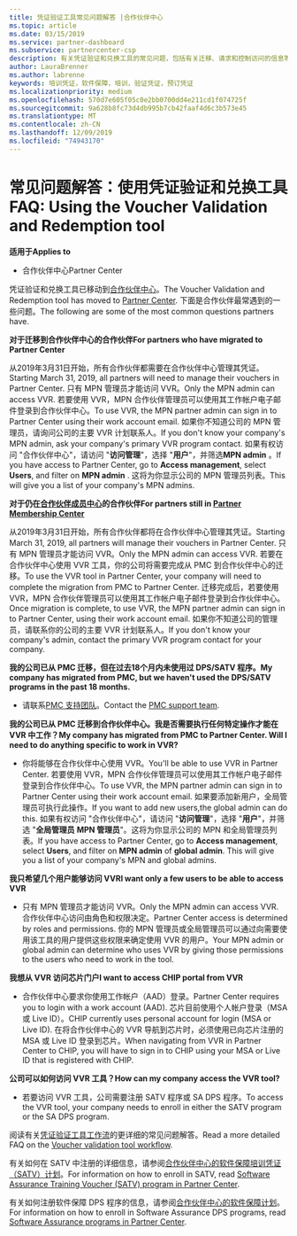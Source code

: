 ```yaml
---
title: 凭证验证工具常见问题解答 |合作伙伴中心
ms.topic: article
ms.date: 03/15/2019
ms.service: partner-dashboard
ms.subservice: partnercenter-csp
description: 有关凭证验证和兑换工具的常见问题，包括有关迁移、请求和控制访问的信息等。
author: LauraBrenner
ms.author: labrenne
keywords: 培训凭证，软件保障，培训，验证凭证，预订凭证
ms.localizationpriority: medium
ms.openlocfilehash: 570d7e605f05c0e2bb0700dd4e211cd1f074725f
ms.sourcegitcommit: 9a628b8fc73d4db995b7cb42faaf4d6c3b573e45
ms.translationtype: MT
ms.contentlocale: zh-CN
ms.lasthandoff: 12/09/2019
ms.locfileid: "74943170"
---
```

# <a name="faq-using-the-voucher-validation-and-redemption-tool"></a><span data-ttu-id="838fe-104">常见问题解答：使用凭证验证和兑换工具</span><span class="sxs-lookup"><span data-stu-id="838fe-104">FAQ: Using the Voucher Validation and Redemption tool</span></span> 

<span data-ttu-id="838fe-105">**适用于**</span><span class="sxs-lookup"><span data-stu-id="838fe-105">**Applies to**</span></span>

- <span data-ttu-id="838fe-106">合作伙伴中心</span><span class="sxs-lookup"><span data-stu-id="838fe-106">Partner Center</span></span>

<span data-ttu-id="838fe-107">凭证验证和兑换工具已移动到[合作伙伴中心](https://partner.microsoft.com/pcv/dashboard/overview)。</span><span class="sxs-lookup"><span data-stu-id="838fe-107">The Voucher Validation and Redemption tool has moved to [Partner Center](https://partner.microsoft.com/pcv/dashboard/overview).</span></span> <span data-ttu-id="838fe-108">下面是合作伙伴最常遇到的一些问题。</span><span class="sxs-lookup"><span data-stu-id="838fe-108">The following are some of the most common questions partners have.</span></span> 

<span data-ttu-id="838fe-109">**对于迁移到合作伙伴中心的合作伙伴**</span><span class="sxs-lookup"><span data-stu-id="838fe-109">**For partners who have migrated to Partner Center**</span></span>

 <span data-ttu-id="838fe-110">从2019年3月31日开始，所有合作伙伴都需要在合作伙伴中心管理其凭证。</span><span class="sxs-lookup"><span data-stu-id="838fe-110">Starting March 31, 2019, all partners will need to manage their vouchers in Partner Center.</span></span> <span data-ttu-id="838fe-111">只有 MPN 管理员才能访问 VVR。</span><span class="sxs-lookup"><span data-stu-id="838fe-111">Only the MPN admin can access VVR.</span></span> <span data-ttu-id="838fe-112">若要使用 VVR，MPN 合作伙伴管理员可以使用其工作帐户电子邮件登录到合作伙伴中心。</span><span class="sxs-lookup"><span data-stu-id="838fe-112">To use VVR, the MPN partner admin can sign in to Partner Center using their work account email.</span></span> <span data-ttu-id="838fe-113">如果你不知道公司的 MPN 管理员，请询问公司的主要 VVR 计划联系人。</span><span class="sxs-lookup"><span data-stu-id="838fe-113">If you don't know your company's MPN admin, ask your company's primary VVR program contact.</span></span>  <span data-ttu-id="838fe-114">如果有权访问 "合作伙伴中心"，请访问 "**访问管理**"，选择 "**用户**"，并筛选**MPN admin** 。</span><span class="sxs-lookup"><span data-stu-id="838fe-114">If you have access to Partner Center, go to **Access management**, select **Users**, and filter on **MPN admin** .</span></span> <span data-ttu-id="838fe-115">这将为你显示公司的 MPN 管理员列表。</span><span class="sxs-lookup"><span data-stu-id="838fe-115">This will give you a list of your company's MPN admins.</span></span>  

<span data-ttu-id="838fe-116">**对于仍在[合作伙伴成员中心](https://partner.microsoft.com/)的合作伙伴**</span><span class="sxs-lookup"><span data-stu-id="838fe-116">**For partners still in [Partner Membership Center](https://partner.microsoft.com/)**</span></span>

<span data-ttu-id="838fe-117">从2019年3月31日开始，所有合作伙伴都将在合作伙伴中心管理其凭证。</span><span class="sxs-lookup"><span data-stu-id="838fe-117">Starting March 31, 2019, all partners will manage their vouchers in Partner Center.</span></span> <span data-ttu-id="838fe-118">只有 MPN 管理员才能访问 VVR。</span><span class="sxs-lookup"><span data-stu-id="838fe-118">Only the MPN admin can access VVR.</span></span> <span data-ttu-id="838fe-119">若要在合作伙伴中心使用 VVR 工具，你的公司将需要完成从 PMC 到合作伙伴中心的迁移。</span><span class="sxs-lookup"><span data-stu-id="838fe-119">To use the VVR tool in Partner Center, your company will need to complete the migration from PMC to Partner Center.</span></span> <span data-ttu-id="838fe-120">迁移完成后，若要使用 VVR，MPN 合作伙伴管理员可以使用其工作帐户电子邮件登录到合作伙伴中心。</span><span class="sxs-lookup"><span data-stu-id="838fe-120">Once migration is complete, to use VVR, the MPN partner admin can sign in to Partner Center, using their work account email.</span></span> <span data-ttu-id="838fe-121">如果你不知道公司的管理员，请联系你的公司的主要 VVR 计划联系人。</span><span class="sxs-lookup"><span data-stu-id="838fe-121">If you don't know your company's admin, contact the primary VVR program contact for your company.</span></span>  


<span data-ttu-id="838fe-122">**我的公司已从 PMC 迁移，但在过去18个月内未使用过 DPS/SATV 程序。**</span><span class="sxs-lookup"><span data-stu-id="838fe-122">**My company has migrated from PMC, but we haven't used the DPS/SATV programs in the past 18 months.**</span></span>

- <span data-ttu-id="838fe-123">请联系[PMC 支持团队](mailto:proghelp@microsoft.com)。</span><span class="sxs-lookup"><span data-stu-id="838fe-123">Contact the [PMC support team](mailto:proghelp@microsoft.com).</span></span> 


<span data-ttu-id="838fe-124">**我的公司已从 PMC 迁移到合作伙伴中心。我是否需要执行任何特定操作才能在 VVR 中工作？**</span><span class="sxs-lookup"><span data-stu-id="838fe-124">**My company has migrated from PMC to Partner Center. Will I need to do anything specific to work in VVR?**</span></span> 

- <span data-ttu-id="838fe-125">你将能够在合作伙伴中心使用 VVR。</span><span class="sxs-lookup"><span data-stu-id="838fe-125">You'll be able to use VVR in Partner Center.</span></span>  <span data-ttu-id="838fe-126">若要使用 VVR，MPN 合作伙伴管理员可以使用其工作帐户电子邮件登录到合作伙伴中心。</span><span class="sxs-lookup"><span data-stu-id="838fe-126">To use VVR, the MPN partner admin can sign in to Partner Center using their work account email.</span></span> <span data-ttu-id="838fe-127">如果要添加新用户，全局管理员可执行此操作。</span><span class="sxs-lookup"><span data-stu-id="838fe-127">If you want to add new users,the global admin can do this.</span></span> <span data-ttu-id="838fe-128">如果有权访问 "合作伙伴中心"，请访问 "**访问管理**"，选择 "**用户**"，并筛选 "**全局管理员** **MPN 管理员**"。这将为你显示公司的 MPN 和全局管理员列表。</span><span class="sxs-lookup"><span data-stu-id="838fe-128">If you have access to Partner Center, go to **Access management**, select **Users**, and filter on **MPN admin** of **global admin**. This will give you a list of your company's MPN and global admins.</span></span>  

<span data-ttu-id="838fe-129">**我只希望几个用户能够访问 VVR**</span><span class="sxs-lookup"><span data-stu-id="838fe-129">**I want only a few users to be able to access VVR**</span></span>

- <span data-ttu-id="838fe-130">只有 MPN 管理员才能访问 VVR。</span><span class="sxs-lookup"><span data-stu-id="838fe-130">Only the MPN admin can access VVR.</span></span> <span data-ttu-id="838fe-131">合作伙伴中心访问由角色和权限决定。</span><span class="sxs-lookup"><span data-stu-id="838fe-131">Partner Center access is determined by roles and permissions.</span></span> <span data-ttu-id="838fe-132">你的 MPN 管理员或全局管理员可以通过向需要使用该工具的用户提供这些权限来确定使用 VVR 的用户。</span><span class="sxs-lookup"><span data-stu-id="838fe-132">Your MPN admin or global admin can determine who uses VVR by giving those permissions to the users who need to work in the tool.</span></span>

<span data-ttu-id="838fe-133">**我想从 VVR 访问芯片门户**</span><span class="sxs-lookup"><span data-stu-id="838fe-133">**I want to access CHIP portal from VVR**</span></span>

- <span data-ttu-id="838fe-134">合作伙伴中心要求你使用工作帐户（AAD）登录。</span><span class="sxs-lookup"><span data-stu-id="838fe-134">Partner Center requires you to login with a work account (AAD).</span></span>  <span data-ttu-id="838fe-135">芯片目前使用个人帐户登录（MSA 或 Live ID）。</span><span class="sxs-lookup"><span data-stu-id="838fe-135">CHIP currently uses personal account for login (MSA or Live ID).</span></span>  <span data-ttu-id="838fe-136">在将合作伙伴中心的 VVR 导航到芯片时，必须使用已向芯片注册的 MSA 或 Live ID 登录到芯片。</span><span class="sxs-lookup"><span data-stu-id="838fe-136">When navigating from VVR in Partner Center to CHIP, you will have to sign in to CHIP using your MSA or Live ID that is registered with CHIP.</span></span>

<span data-ttu-id="838fe-137">**公司可以如何访问 VVR 工具？**</span><span class="sxs-lookup"><span data-stu-id="838fe-137">**How can my company access the VVR tool?**</span></span>

- <span data-ttu-id="838fe-138">若要访问 VVR 工具，公司需要注册 SATV 程序或 SA DPS 程序。</span><span class="sxs-lookup"><span data-stu-id="838fe-138">To access the VVR tool, your company needs to enroll in either the SATV program or the SA DPS program.</span></span>

<span data-ttu-id="838fe-139">阅读有关[凭证验证工具工作流](https://query.prod.cms.rt.microsoft.com/cms/api/am/binary/RE3kz5o)的更详细的常见问题解答。</span><span class="sxs-lookup"><span data-stu-id="838fe-139">Read a more detailed FAQ on the [Voucher validation tool workflow](https://query.prod.cms.rt.microsoft.com/cms/api/am/binary/RE3kz5o).</span></span>

<span data-ttu-id="838fe-140">有关如何在 SATV 中注册的详细信息，请参阅[合作伙伴中心的软件保障培训凭证（SATV）计划](software-assurance-satv.md)。</span><span class="sxs-lookup"><span data-stu-id="838fe-140">For information on how to enroll in SATV, read [Software Assurance Training Voucher (SATV) program in Partner Center](software-assurance-satv.md).</span></span>

<span data-ttu-id="838fe-141">有关如何注册软件保障 DPS 程序的信息，请参阅[合作伙伴中心的软件保障计划](software-assurance-dps.md)。</span><span class="sxs-lookup"><span data-stu-id="838fe-141">For information on how to enroll in Software Assurance DPS programs, read [Software Assurance programs in Partner Center](software-assurance-dps.md).</span></span>

